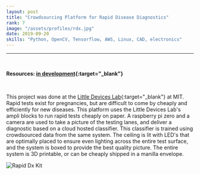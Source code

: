 ```yaml
---
layout: post
title: "Crowdsourcing Platform for Rapid Disease Diagnostics"
rank: 7
image: "/assets/profiles/rdx.jpg"
date: 2019-09-20
skills: "Python, OpenCV, Tensorflow, AWS, Linux, CAD, electronics"
---
```


___

<p>&nbsp;</p>

**Resources: [in development](http://littledevices.mit.edu/){:target="_blank"}**

<p>&nbsp;</p>

This project was done at the [Little Devices Lab](http://littledevices.mit.edu/){:target="_blank"} at MIT. Rapid tests exist for pregnancies, but are difficult to come by cheaply and efficiently for new diseases. This platform uses the Little Devices Lab's ampli blocks to run rapid tests cheaply on paper. A raspberry pi zero and a camera are used to take a picture of the testing lanes, and deliver a diagnostic based on a cloud hosted classifier. This classifier is trained using crowdsourced data from the same system. The ceiling is lit with LED's that are optimally placed to ensure even lighting across the entire test surface, and the system is boxed to provide the best quality picture. The entire system is 3D printable, or can be cheaply shipped in a manilla envelope.

<img src="/assets/2019-09-20/kit.png" alt="Rapid Dx Kit" class="center blog_post_body">
